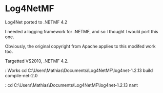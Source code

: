 Log4NetMF
=========

Log4Net ported to .NETMF 4.2 

I needed a logging framework for .NETMF, and so I thought I would port this one.

Obviously, the original copyright from Apache applies to this modifed work too.

Targetted VS2010, .NETMF 4.2.

: Works
cd C:\Users\Mathias\Documents\Log4NetMF\log4net-1.2.13
build compile-net-2.0

:
cd C:\Users\Mathias\Documents\Log4NetMF\log4net-1.2.13
nant 